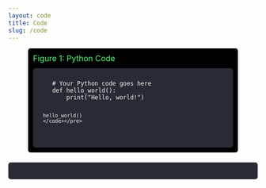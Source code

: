 ```yaml
---
layout: code
title: Code
slug: /code
---
```


<style>
  .code-block figure {
    background-color: black;
    color: #F8F8F2; /* Adjust text color as needed */
    padding: 10px;
    border-radius: 5px;
    margin-bottom: 20px;
  }

  .code-block figcaption {
    color: #50fa7b; /* Adjust caption color as needed */
    font-size: 16px;
    margin-bottom: 10px;
  }

  .code-block pre {
    margin: 0;
  }

  .code-block code {
    display: block;
    padding: 10px;
    border-radius: 5px;
    background-color: #282a36; /* Adjust code background color as needed */
  }
</style>

<div class="code-block">
  <figure>
    <figcaption>Figure 1: Python Code</figcaption>
    <pre><code class="python">
    # Your Python code goes here
    def hello_world():
        print("Hello, world!")

    hello_world()
    </code></pre>
  </figure>
</div>
